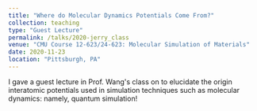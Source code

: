 ```yaml
---
title: "Where do Molecular Dynamics Potentials Come From?"
collection: teaching
type: "Guest Lecture"
permalink: /talks/2020-jerry_class
venue: "CMU Course 12-623/24-623: Molecular Simulation of Materials"
date: 2020-11-23
location: "Pittsburgh, PA"
---
```


I gave a guest lecture in Prof. Wang's class on to elucidate the origin interatomic potentials used in simulation techniques such as molecular dynamics: namely, quantum simulation!

